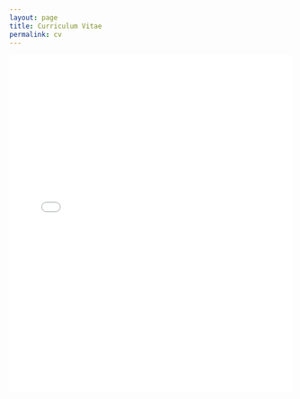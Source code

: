 ```yaml
---
layout: page
title: Curriculum Vitae
permalink: cv
---
```


<object data="{{ site.url }}{{ site.baseurl }}/assets/pdfs/burton_cv.pdf" width="1000" height="1000" type="application/pdf"></object>
<embed src="/assets/pdfs/burton_cv.pdf" type="application/pdf" width="100%" height="600px" />
